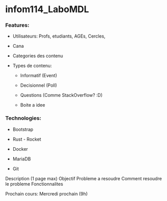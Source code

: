 # infom114_LaboMDL

### Features:

+ Utilisateurs: Profs, etudiants, AGEs, Cercles, 

+ Cana

+ Categories des contenu

+ Types de contenu:

  + Informatif (Event)

  + Decisionnel (Poll)

  + Questions (Comme StackOverflow? :D)
  
  + Boite a idee 
  
### Technologies:

+ Bootstrap

+ Rust - Rocket

+ Docker

+ MariaDB

+ Git

Description (1 page max)
Objectif
Probleme a resoudre 
Comment resoudre le probleme
Fonctionnalites

Prochain cours: Mercredi prochain (9h)
